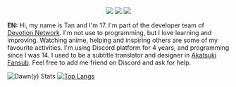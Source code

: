 <p align="center">
 <a href="https://discord.com/users/534739785172910100" target"blank_"><img src="https://img.shields.io/badge/Dawny%20-7289DA.svg?&style=for-the-badge&logo=discord&logoColor=white"></a>
  <a href="https://www.github.com/Da-wn" target"blank_"><img src="https://img.shields.io/badge/Dawn%20-191717.svg?&style=for-the-badge&logo=github&logoColor=white"></a>
 <a href="https://discord.gg/54uUttRWTf" target"blank_"><img src="https://img.shields.io/discord/805573119732482148?color=%237289da&label=Devotion&logo=Discord&logoColor=white&style=for-the-badge"></a>


**EN:** Hi, my name is Tan and I'm 17.  I'm part of the developer team of [Devotion Network](https://discord.gg/54uUttRWTf). I'm not use to programming, but I love learning and improving. Watching anime, helping and inspiring others are some of my favourite activities. I'm using Discord platform for 4 years, and programming since I was 14. I used to be a subtitle translator and designer in [Akatsuki Fansub](https://akatsukisubs.com). Feel free to add me friend on Discord and ask for help. 


![Dawn(y) Stats](https://github-readme-stats.vercel.app/api?username=Da-wn&show_icons=true&hide_title=true&title_color=ffffff&icon_color=ffffff&text_color=7289da&bg_color=20232a)
[![Top Langs](https://github-readme-stats.vercel.app/api/top-langs/?username=Da-wn&layout=compact&text_color=FF9DD9&title_color=FF9DD9&bg_color=141321)](https://github.com/Da-wn)


